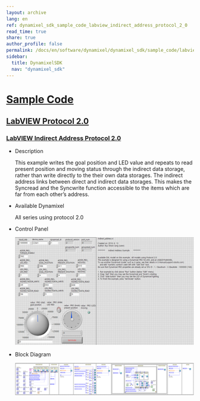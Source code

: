 ```yaml
---
layout: archive
lang: en
ref: dynamixel_sdk_sample_code_labview_indirect_address_protocol_2_0
read_time: true
share: true
author_profile: false
permalink: /docs/en/software/dynamixel/dynamixel_sdk/sample_code/labview_indirect_address_protocol_2_0/
sidebar:
  title: DynamixelSDK
  nav: "dynamixel_sdk"
---
```


<div style="counter-reset: h1 3"></div>
<div style="counter-reset: h2 21"></div>
<div style="counter-reset: h3 4"></div>

# [Sample Code](#sample-code)

## [LabVIEW Protocol 2.0](#labview-protocol-20)

### [LabVIEW Indirect Address Protocol 2.0](#labview-indirect-address-protocol-20)

- Description

  This example writes the goal position and LED value and repeats to read present position and moving status through the indirect data storage, rather than write directly to the their own data storages. The indirect address links between direct and indirect data storages. This makes the Syncread and the Syncwrite function accessible to the items which are far from each other’s address.

- Available Dynamixel

  All series using protocol 2.0

- Control Panel

  ![](/assets/images/sw/sdk/dynamixel_sdk/library_setup/labview/windows/sample_code/indirect_address2/indirect_address2.png)

- Block Diagram

  ![](/assets/images/sw/sdk/dynamixel_sdk/library_setup/labview/windows/sample_code/indirect_address2/block_diagram.png)
